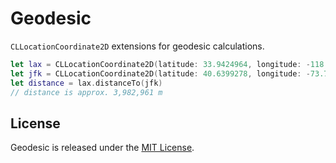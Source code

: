 # Geodesic

`CLLocationCoordinate2D` extensions for geodesic calculations.

```swift
let lax = CLLocationCoordinate2D(latitude: 33.9424964, longitude: -118.4080486)
let jfk = CLLocationCoordinate2D(latitude: 40.6399278, longitude: -73.7786925)
let distance = lax.distanceTo(jfk)
// distance is approx. 3,982,961 m
```
## License

Geodesic is released under the [MIT License](https://github.com/sbooth/Geodesic/blob/master/LICENSE.txt).
